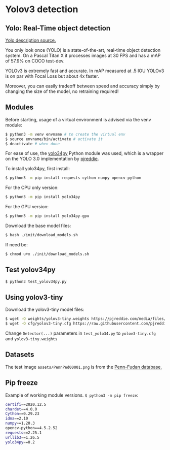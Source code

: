 # Yolov3 detection

## Yolo: Real-Time object detection
[Yolo description source.](https://pjreddie.com/darknet/yolo/)

You only look once (YOLO) is a state-of-the-art, real-time object detection system. 
On a Pascal Titan X it processes images at 30 FPS and has a mAP of 57.9% on COCO test-dev.


YOLOv3 is extremely fast and accurate. In mAP measured at .5 IOU YOLOv3 is on par with Focal Loss but about 4x faster. 

Moreover, you can easily tradeoff between speed and accuracy simply by changing the size of the model, no retraining required!

## Modules
Before starting, usage of a virtual environment is advised via the venv module:
```bash
$ python3 -m venv envname # to create the virtual env
$ source envname/bin/activate # activate it
$ deactivate # when done
```

For ease of use, the [yolo34py](https://pypi.org/project/yolo34py/) Python module was used, which is a wrapper on the YOLO 3.0 implementation by [pjreddie](https://pjreddie.com/).

To install yolo34py, first install:
```bash
$ python3 -m pip install requests cython numpy opencv-python
```

For the CPU only version:
```bash
$ python3 -m pip install yolo34py
```

For the GPU version:
```bash
$ python3 -m pip install yolo34py-gpu
```

Download the base model files:
```bash
$ bash ./init/download_models.sh
```
If need be:
```bash
$ chmod u+x ./init/download_models.sh
```

## Test yolov34py
```bash
$ python3 test_yolov34py.py
```

## Using yolov3-tiny
Download the yolov3-tiny model files:
```bash
$ wget -O weights/yolov3-tiny.weights https://pjreddie.com/media/files/yolov3-tiny.weights
$ wget -O cfg/yolov3-tiny.cfg https://raw.githubusercontent.com/pjreddie/darknet/master/cfg/yolov3-tiny.cfg
```
Change `Detector(...)` parameters in `test_yolo34.py` to `yolov3-tiny.cfg` and `yolov3-tiny.weights`

## Datasets
The test image `assets/PennPed00001.png` is from the [Penn-Fudan database.](https://www.cis.upenn.edu/~jshi/ped_html/)

## Pip freeze
Example of working module versions. `$ python3 -m pip freeze`:
```bash
certifi==2020.12.5
chardet==4.0.0
Cython==0.29.23
idna==2.10
numpy==1.20.3
opencv-python==4.5.2.52
requests==2.25.1
urllib3==1.26.5
yolo34py==0.2
```
